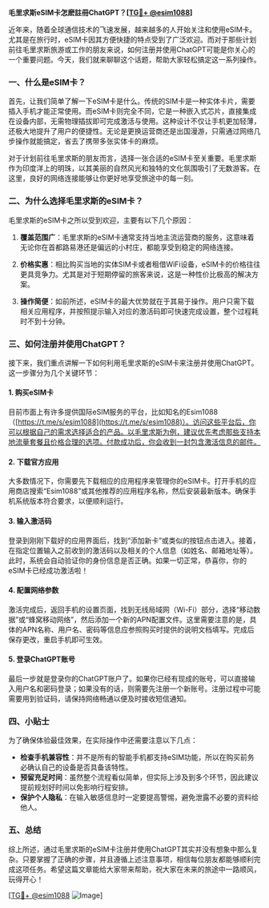 **毛里求斯eSIM卡怎麽註冊ChatGPT？[[TG💪+ @esim1088](https://t.me/s/esim1088)]**

近年来，随着全球通信技术的飞速发展，越来越多的人开始关注和使用eSIM卡。尤其是在旅行时，eSIM卡因其方便快捷的特点受到了广泛欢迎。而对于那些计划前往毛里求斯旅游或工作的朋友来说，如何注册并使用ChatGPT可能是你关心的一个重要问题。今天，我们就来聊聊这个话题，帮助大家轻松搞定这一系列操作。

### 一、什么是eSIM卡？

首先，让我们简单了解一下eSIM卡是什么。传统的SIM卡是一种实体卡片，需要插入手机才能正常使用。而eSIM卡则完全不同，它是一种嵌入式芯片，直接集成在设备内部，无需物理插拔即可完成激活与使用。这种设计不仅让手机更加轻薄，还极大地提升了用户的便捷性。无论是更换运营商还是出国漫游，只需通过网络几步操作就能搞定，省去了携带多张实体卡的麻烦。

对于计划前往毛里求斯的朋友而言，选择一张合适的eSIM卡至关重要。毛里求斯作为印度洋上的明珠，以其美丽的自然风光和独特的文化氛围吸引了无数游客。在这里，良好的网络连接能够让你更好地享受旅途中的每一刻。

### 二、为什么选择毛里求斯的eSIM卡？

毛里求斯的eSIM卡之所以受到欢迎，主要有以下几个原因：

1. **覆盖范围广**：毛里求斯的eSIM卡通常支持当地主流运营商的服务，这意味着无论你在首都路易港还是偏远的小村庄，都能享受到稳定的网络连接。
   
2. **价格实惠**：相比购买当地的实体SIM卡或者租借WiFi设备，eSIM卡的价格往往更具竞争力。尤其是对于短期停留的旅客来说，这是一种性价比极高的解决方案。

3. **操作简便**：如前所述，eSIM卡的最大优势就在于其易于操作。用户只需下载相关应用程序，并按照提示输入对应的激活码即可快速完成设置，整个过程耗时不到十分钟。

### 三、如何注册并使用ChatGPT？

接下来，我们重点讲解一下如何利用毛里求斯的eSIM卡来注册并使用ChatGPT。这一步骤分为几个关键环节：

#### 1. 购买eSIM卡

目前市面上有许多提供国际eSIM服务的平台，比如知名的Esim1088（[https://t.me/s/esim1088](https://t.me/s/esim1088)）。访问这些平台后，你可以根据自己的需求选择适合的产品。以毛里求斯为例，建议优先考虑那些支持本地流量套餐且价格合理的选项。付款成功后，你会收到一封包含激活信息的邮件。

#### 2. 下载官方应用

大多数情况下，你需要先下载相应的应用程序来管理你的eSIM卡。打开手机的应用商店搜索“Esim1088”或其他推荐的应用程序名称，然后安装最新版本。确保手机系统版本符合要求，以便顺利运行。

#### 3. 输入激活码

登录到刚刚下载好的应用界面后，找到“添加新卡”或类似的按钮点击进入。接着，在指定位置输入之前收到的激活码以及相关的个人信息（如姓名、邮箱地址等）。此时，系统会自动验证你的身份信息是否正确。如果一切正常，恭喜你，你的eSIM卡已经成功激活啦！

#### 4. 配置网络参数

激活完成后，返回手机的设置页面，找到无线局域网（Wi-Fi）部分，选择“移动数据”或“蜂窝移动网络”，然后添加一个新的APN配置文件。这里需要注意的是，具体的APN名称、用户名、密码等信息应参照购买时提供的说明文档填写。完成后保存更改，重启手机即可生效。

#### 5. 登录ChatGPT账号

最后一步就是登录你的ChatGPT账户了。如果你已经有现成的账号，可以直接输入用户名和密码登录；如果没有的话，则需要先注册一个新账号。注册过程中可能需要用到验证码，请保持网络畅通以便及时接收短信通知。

### 四、小贴士

为了确保体验最佳效果，在实际操作中还需要注意以下几点：

- **检查手机兼容性**：并不是所有的智能手机都支持eSIM功能，所以在购买前务必确认自己的设备是否具备该特性。
- **预留充足时间**：虽然整个流程看似简单，但实际上涉及到多个环节，因此建议提前规划好时间以免影响行程安排。
- **保护个人隐私**：在输入敏感信息时一定要提高警惕，避免泄露不必要的资料给他人。

### 五、总结

综上所述，通过毛里求斯的eSIM卡注册并使用ChatGPT其实并没有想象中那么复杂。只要掌握了正确的步骤，并且遵循上述注意事项，相信每位朋友都能够顺利完成这项任务。希望这篇文章能给大家带来帮助，祝大家在未来的旅途中一路顺风，玩得开心！

[[TG💪+ @esim1088](https://t.me/s/esim1088) ![Image](https://i.postimg.cc/4NQfJmqS/Snipaste-2025-05-13-00-14-12.png)]